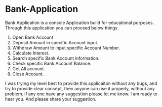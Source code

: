 # Bank-Application
Bank Application is a console Application build for educational purposes. Through this application you can proceed below things:
1. Open Bank Account
2. Deposit Amount in specific Account input.
3. Withdraw Amount to input specific Account Number.
4. Calculate Interest. 
5. Search specific Bank Account information.
6. Check specific Bank Account Balance.
7. Get All account.
8. Close Account.

I was trying my level best to provide this applicaiton without any bugs, and try to provide clear concept, then anyone can use it properly, without any problem.
if any one have any suggestion please let me know. I am ready to hear you. 
And please share your suggestion.
